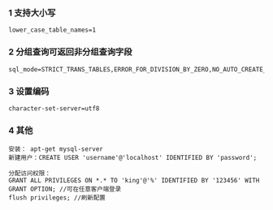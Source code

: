 ### 1 支持大小写

	lower_case_table_names=1

### 2 分组查询可返回非分组查询字段

	sql_mode=STRICT_TRANS_TABLES,ERROR_FOR_DIVISION_BY_ZERO,NO_AUTO_CREATE_USER,NO_ENGINE_SUBSTITUTION

### 3 设置编码

	character-set-server=utf8



### 4 其他

	安装： apt-get mysql-server
    新建用户：CREATE USER 'username'@'localhost' IDENTIFIED BY 'password';

	分配访问权限：
    GRANT ALL PRIVILEGES ON *.* TO 'king'@'%' IDENTIFIED BY '123456' WITH GRANT OPTION; //可在任意客户端登录
	flush privileges; //刷新配置